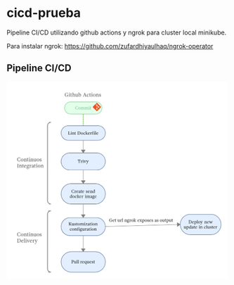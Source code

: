 # cicd-prueba
Pipeline CI/CD utilizando github actions y ngrok para cluster local minikube.

Para instalar ngrok: https://github.com/zufardhiyaulhaq/ngrok-operator


## Pipeline CI/CD

![](image/cicd.png)
